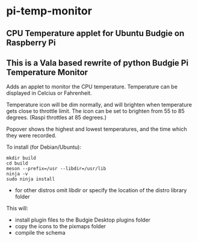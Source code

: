 # pi-temp-monitor

## CPU Temperature applet for Ubuntu Budgie on Raspberry Pi

## This is a Vala based rewrite of python Budgie Pi Temperature Monitor

Adds an applet to monitor the CPU temperature.
Temperature can be displayed in Celcius or Fahrenheit.

Temperature icon will be dim normally, and will brighten when temperature gets close to throttle limit.
The icon can be set to brighten from 55 to 85 degrees.
(Raspi throttles at 85 degrees.)

Popover shows the highest and lowest temperatures, and the time which they were recorded.

To install (for Debian/Ubuntu):

    mkdir build
    cd build
    meson --prefix=/usr --libdir=/usr/lib
    ninja -v
    sudo ninja install

* for other distros omit libdir or specify the location of the distro library folder

This will:
* install plugin files to the Budgie Desktop plugins folder
* copy the icons to the pixmaps folder
* compile the schema
